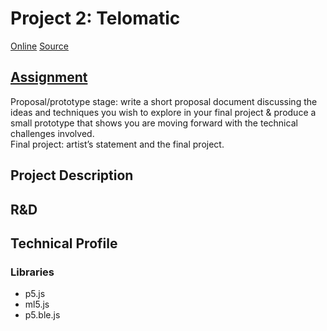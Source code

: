 # Project 2: Telomatic

[Online](https://ylliez.github.io/CART263/projects/proj02_telomatic/)
[Source](https://github.com/ylliez/CART263/tree/main/projects/proj02_telomatic)

## [Assignment](https://pippinbarr.github.io/cart263/projects/project2/)
Proposal/prototype stage: write a short proposal document discussing the ideas and techniques you wish to explore in your final project & produce a small prototype that shows you are moving forward with the technical challenges involved.  
Final project: artist’s statement and the final project.

## Project Description

## R&D

## Technical Profile
### Libraries
- p5.js
- ml5.js
- p5.ble.js

